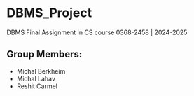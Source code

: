 # DBMS_Project
DBMS Final Assignment in CS course 0368-2458 | 2024-2025
## Group Members:
  * Michal Berkheim
  * Michal Lahav
  * Reshit Carmel

